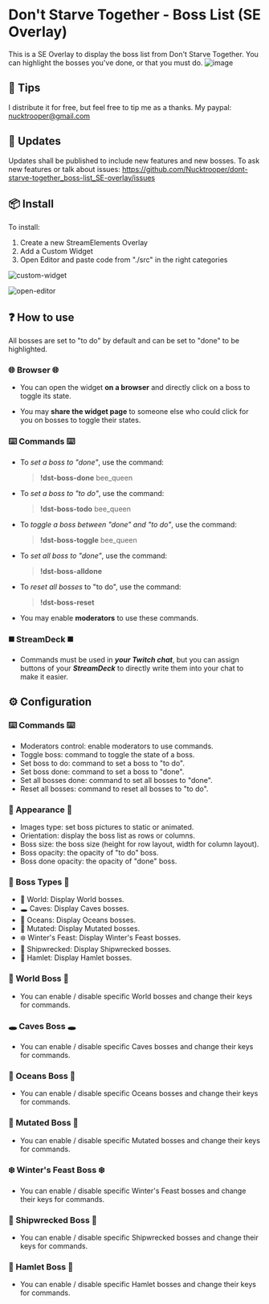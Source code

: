 # Don't Starve Together - Boss List (SE Overlay)
This is a SE Overlay to display the boss list from Don't Starve Together.
You can highlight the bosses you've done, or that you must do.
![image](https://github.com/Nucktrooper/dont-starve-together_boss-list_SE-overlay/assets/19417992/45c28840-e02a-4749-9951-171d1c8e37ca)


## 💸 Tips
I distribute it for free, but feel free to tip me as a thanks.
My paypal: nucktrooper@gmail.com


## 🔄 Updates
Updates shall be published to include new features and new bosses.
To ask new features or talk about issues: https://github.com/Nucktrooper/dont-starve-together_boss-list_SE-overlay/issues


## 📦 Install
To install:
1) Create a new StreamElements Overlay
2) Add a Custom Widget
3) Open Editor and paste code from "./src" in the right categories

![custom-widget](https://github.com/Nucktrooper/dont-starve-together_boss-list_SE-overlay/assets/19417992/2cf6e3a1-e12d-4089-9e74-bf30ebf8daa2)

![open-editor](https://github.com/Nucktrooper/dont-starve-together_boss-list_SE-overlay/assets/19417992/2f8977a0-e674-4017-9940-cf735e55e3c7)


## ❓ How to use
All bosses are set to "to do" by default and can be set to "done" to be highlighted.

### 🌐 Browser 🌐
- You can open the widget **on a browser** and directly click on a boss to toggle its state.

- You may **share the widget page** to someone else who could click for you on bosses to toggle their states.

### ⌨️ Commands ⌨️
- To *set a boss to "done"*, use the command: 
	> **!dst-boss-done** bee_queen
	
- To *set a boss to "to do"*, use the command: 
	> **!dst-boss-todo** bee_queen
	
- To *toggle a boss between "done" and "to do"*, use the command: 
	> **!dst-boss-toggle** bee_queen
	
- To *set all boss to "done"*, use the command: 
	> **!dst-boss-alldone**
	
- To *reset all bosses* to "to do", use the command: 
	> **!dst-boss-reset**

- You may enable **moderators** to use these commands.

### ◼️ StreamDeck ◼️ 
- Commands must be used in ***your Twitch chat***, but you can assign buttons of your ***StreamDeck*** to directly write them into your chat to make it easier.


## ⚙️ Configuration
### ⌨️ Commands ⌨️
- Moderators control: enable moderators to use commands.
- Toggle boss: command to toggle the state of a boss.
- Set boss to do: command to set a boss to "to do".
- Set boss done: command to set a boss to "done".
- Set all bosses done: command to set all bosses to "done".
- Reset all bosses: command to reset all bosses to "to do".

### 💅 Appearance 💅
- Images type: set boss pictures to static or animated.
- Orientation: display the boss list as rows or columns.
- Boss size: the boss size (height for row layout, width for column layout).
- Boss opacity: the opacity of "to do" boss.
- Boss done opacity: the opacity of "done" boss.

### 👾 Boss Types 👾
- 🌄 World: Display World bosses.
- 🕳️ Caves: Display Caves bosses.
- 🌊 Oceans: Display Oceans bosses.
- 🦠 Mutated: Display Mutated bosses.
- ❄️ Winter's Feast: Display Winter's Feast bosses.
- 🦜 Shipwrecked: Display Shipwrecked bosses.
- 🍖 Hamlet: Display Hamlet bosses.

### 🌄 World Boss 🌄
- You can enable / disable specific World bosses and change their keys for commands.

### 🕳️ Caves Boss 🕳️
- You can enable / disable specific Caves bosses and change their keys for commands.

### 🌊 Oceans Boss 🌊
- You can enable / disable specific Oceans bosses and change their keys for commands.

### 🦠 Mutated Boss 🦠
- You can enable / disable specific Mutated bosses and change their keys for commands.

### ❄️ Winter's Feast Boss ❄️
- You can enable / disable specific Winter's Feast bosses and change their keys for commands.

### 🦜 Shipwrecked Boss 🦜
- You can enable / disable specific Shipwrecked bosses and change their keys for commands.

### 🍖 Hamlet Boss 🍖
- You can enable / disable specific Hamlet bosses and change their keys for commands.
